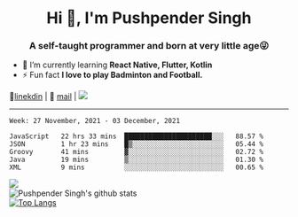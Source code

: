 <h1 align="center">Hi 👋, I'm Pushpender Singh</h1>
<h3 align="center">A self-taught programmer and born at very little age😜</h3>

- 🌱 I’m currently learning **React Native, Flutter, Kotlin**
- ⚡ Fun fact **I love to play Badminton and Football.**

👔[linekdin](https://www.linkedin.com/in/pushpender-singh-240061202/) | 📧 [mail](mailto:pushpendersingh@p2devs.com) | ![](https://komarev.com/ghpvc/?username=pushpender-singh-ap&color=blue)


---

<!--START_SECTION:waka-->
```text
Week: 27 November, 2021 - 03 December, 2021

JavaScript   22 hrs 33 mins  ██████████████████████░░░   88.57 % 
JSON         1 hr 23 mins    █▒░░░░░░░░░░░░░░░░░░░░░░░   05.44 % 
Groovy       41 mins         ▓░░░░░░░░░░░░░░░░░░░░░░░░   02.72 % 
Java         19 mins         ▒░░░░░░░░░░░░░░░░░░░░░░░░   01.30 % 
XML          9 mins          ░░░░░░░░░░░░░░░░░░░░░░░░░   00.65 % 
```
<!--END_SECTION:waka-->

<img align="left" src="https://github-readme-streak-stats.herokuapp.com/?user=pushpender-singh-ap&theme=dark" /></br>
![Pushpender Singh's github stats](https://github-readme-stats.vercel.app/api?username=pushpender-singh-ap&show_icons=true&theme=radical&count_private=true)</br>
[![Top Langs](https://github-readme-stats.vercel.app/api/top-langs/?username=pushpender-singh-ap&theme=radical)](https://github.com/pushpender-singh-ap/github-readme-stats)
